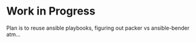 # Work in Progress

Plan is to reuse ansible playbooks, figuring out packer vs ansible-bender atm...
